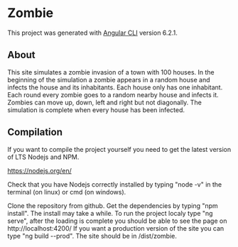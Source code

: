 # Zombie

This project was generated with [Angular CLI](https://github.com/angular/angular-cli) version 6.2.1.

## About

This site simulates a zombie invasion of a town with 100 houses.
In the beginning of the simulation a zombie appears in a random house and infects the house and its inhabitants. Each house only has one inhabitant.
Each round every zombie goes to a random nearby house and infects it.
Zombies can move up, down, left and right but not diagonally.
The simulation is complete when every house has been infected.

## Compilation

If you want to compile the project yourself you need to get the latest version of LTS Nodejs and NPM.

https://nodejs.org/en/

Check that you have Nodejs correctly installed by typing "node -v" in the terminal (on linux) or cmd (on windows).

Clone the repository from github.
Get the dependencies by typing "npm install". The install may take a while.
To run the project localy type "ng serve", after the loading is complete you should be able to see the page on http://localhost:4200/
If you want a production version of the site you can type "ng build --prod". The site should be in /dist/zombie.
